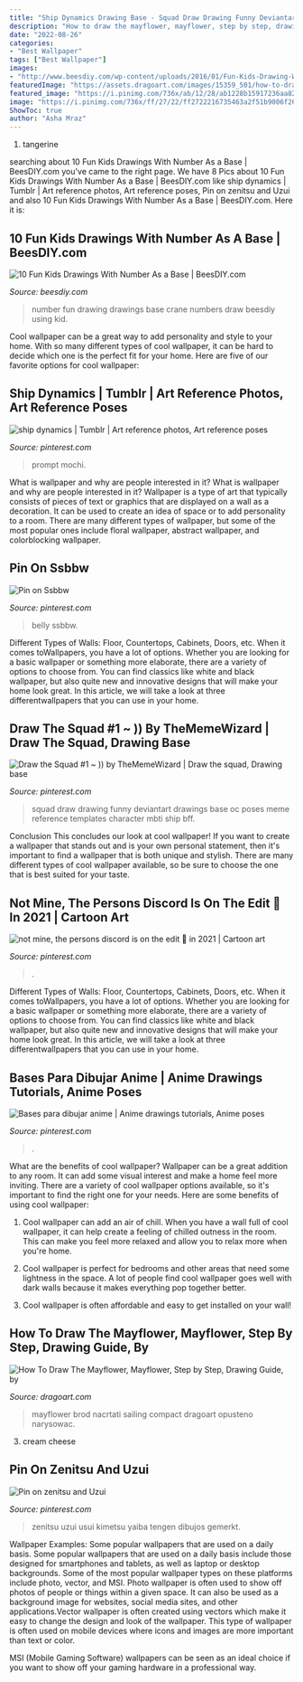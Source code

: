 ```yaml
---
title: "Ship Dynamics Drawing Base - Squad Draw Drawing Funny Deviantart Drawings Base Oc Poses Meme Reference Templates Character Mbti Ship Bff"
description: "How to draw the mayflower, mayflower, step by step, drawing guide, by"
date: "2022-08-26"
categories:
- "Best Wallpaper"
tags: ["Best Wallpaper"]
images:
- "http://www.beesdiy.com/wp-content/uploads/2016/01/Fun-Kids-Drawing-With-Number-As-a-Base7-1.jpg"
featuredImage: "https://assets.dragoart.com/images/15359_501/how-to-draw-the-mayflower-mayflower_5e4cafa7e3b7e8.43139407_70247_5_4.png"
featured_image: "https://i.pinimg.com/736x/ab/12/28/ab1228b15917236aa8214efe0bf6d527--belly-mornings.jpg"
image: "https://i.pinimg.com/736x/ff/27/22/ff2722216735463a2f51b9006f26958e--draw-the-squad-meme.jpg"
ShowToc: true
author: "Asha Mraz"
---
```



1. tangerine 

	

		
searching about 10 Fun Kids Drawings With Number As a Base | BeesDIY.com you've came to the right page. We have 8 Pics about 10 Fun Kids Drawings With Number As a Base | BeesDIY.com like ship dynamics | Tumblr | Art reference photos, Art reference poses, Pin on zenitsu and Uzui and also 10 Fun Kids Drawings With Number As a Base | BeesDIY.com. Here it is:
		
    
## 10 Fun Kids Drawings With Number As A Base | BeesDIY.com

<img loading=lazy src="http://www.beesdiy.com/wp-content/uploads/2016/01/Fun-Kids-Drawing-With-Number-As-a-Base7-1.jpg" onerror="this.onerror=null;this.src='https://tse3.mm.bing.net/th?id=OIP.hWIslbqiBjTBc8Q8Jz-EVAHaJ3&amp;pid=15.1';" alt="10 Fun Kids Drawings With Number As a Base | BeesDIY.com">

_Source: beesdiy.com_

>number fun drawing drawings base crane numbers draw beesdiy using kid. 

	

Cool wallpaper can be a great way to add personality and style to your home. With so many different types of cool wallpaper, it can be hard to decide which one is the perfect fit for your home. Here are five of our favorite options for cool wallpaper: 

    
## Ship Dynamics | Tumblr | Art Reference Photos, Art Reference Poses

<img loading=lazy src="https://i.pinimg.com/736x/dc/d5/88/dcd588ca7b25ee1283fce16b9b71c5ac.jpg" onerror="this.onerror=null;this.src='https://tse1.mm.bing.net/th?id=OIP.7r24YgnHufL7ddmKqlariwHaMP&amp;pid=15.1';" alt="ship dynamics | Tumblr | Art reference photos, Art reference poses">

_Source: pinterest.com_

>prompt mochi. 

	

What is wallpaper and why are people interested in it?
What is wallpaper and why are people interested in it?
Wallpaper is a type of art that typically consists of pieces of text or graphics that are displayed on a wall as a decoration. It can be used to create an idea of space or to add personality to a room. There are many different types of wallpaper, but some of the most popular ones include floral wallpaper, abstract wallpaper, and colorblocking wallpaper.

    
## Pin On Ssbbw

<img loading=lazy src="https://i.pinimg.com/736x/ab/12/28/ab1228b15917236aa8214efe0bf6d527--belly-mornings.jpg" onerror="this.onerror=null;this.src='https://tse3.mm.bing.net/th?id=OIP.9TsmJ5KLvYQ1gHNYh-LPCwHaJ3&amp;pid=15.1';" alt="Pin on Ssbbw">

_Source: pinterest.com_

>belly ssbbw. 

	

Different Types of Walls: Floor, Countertops, Cabinets, Doors, etc.
When it comes toWallpapers, you have a lot of options. Whether you are looking for a basic wallpaper or something more elaborate, there are a variety of options to choose from. You can find classics like white and black wallpaper, but also quite new and innovative designs that will make your home look great. In this article, we will take a look at three differentwallpapers that you can use in your home.

    
## Draw The Squad #1 ~ )) By TheMemeWizard | Draw The Squad, Drawing Base

<img loading=lazy src="https://i.pinimg.com/736x/ff/27/22/ff2722216735463a2f51b9006f26958e--draw-the-squad-meme.jpg" onerror="this.onerror=null;this.src='https://tse2.mm.bing.net/th?id=OIP.XKri9NpQJFD_duR3oDwJwQHaEG&amp;pid=15.1';" alt="Draw the Squad #1 ~ )) by TheMemeWizard | Draw the squad, Drawing base">

_Source: pinterest.com_

>squad draw drawing funny deviantart drawings base oc poses meme reference templates character mbti ship bff. 

	

Conclusion
This concludes our look at cool wallpaper! If you want to create a wallpaper that stands out and is your own personal statement, then it's important to find a wallpaper that is both unique and stylish. There are many different types of cool wallpaper available, so be sure to choose the one that is best suited for your taste.

    
## Not Mine, The Persons Discord Is On The Edit 👀 In 2021 | Cartoon Art

<img loading=lazy src="https://i.pinimg.com/736x/a0/b0/57/a0b0574f957374274901746d77267ee9.jpg" onerror="this.onerror=null;this.src='https://tse3.mm.bing.net/th?id=OIP.KfF1MPu9ic-MActkjmIP0gHaEB&amp;pid=15.1';" alt="not mine, the persons discord is on the edit 👀 in 2021 | Cartoon art">

_Source: pinterest.com_

>. 

	

Different Types of Walls: Floor, Countertops, Cabinets, Doors, etc.
When it comes toWallpapers, you have a lot of options. Whether you are looking for a basic wallpaper or something more elaborate, there are a variety of options to choose from. You can find classics like white and black wallpaper, but also quite new and innovative designs that will make your home look great. In this article, we will take a look at three differentwallpapers that you can use in your home.

    
## Bases Para Dibujar Anime | Anime Drawings Tutorials, Anime Poses

<img loading=lazy src="https://i.pinimg.com/736x/61/4c/3b/614c3bb8ff9f5c0acac7cb933f095b7d.jpg" onerror="this.onerror=null;this.src='https://tse2.mm.bing.net/th?id=OIP.VWOX_DAM_JTU1QzIDUgvUAHaFP&amp;pid=15.1';" alt="Bases para dibujar anime | Anime drawings tutorials, Anime poses">

_Source: pinterest.com_

>. 

	

What are the benefits of cool wallpaper?
Wallpaper can be a great addition to any room. It can add some visual interest and make a home feel more inviting. There are a variety of cool wallpaper options available, so it's important to find the right one for your needs. Here are some benefits of using cool wallpaper: 
1. Cool wallpaper can add an air of chill. When you have a wall full of cool wallpaper, it can help create a feeling of chilled outness in the room. This can make you feel more relaxed and allow you to relax more when you're home. 

2. Cool wallpaper is perfect for bedrooms and other areas that need some lightness in the space. A lot of people find cool wallpaper goes well with dark walls because it makes everything pop together better. 

3. Cool wallpaper is often affordable and easy to get installed on your wall!

    
## How To Draw The Mayflower, Mayflower, Step By Step, Drawing Guide, By

<img loading=lazy src="https://assets.dragoart.com/images/15359_501/how-to-draw-the-mayflower-mayflower_5e4cafa7e3b7e8.43139407_70247_5_4.png" onerror="this.onerror=null;this.src='https://tse4.mm.bing.net/th?id=OIP.WdVtB-qTdQ2oYvYvUE8ReAHaL_&amp;pid=15.1';" alt="How To Draw The Mayflower, Mayflower, Step by Step, Drawing Guide, by">

_Source: dragoart.com_

>mayflower brod nacrtati sailing compact dragoart opusteno narysowac. 

	

3. cream cheese 

    
## Pin On Zenitsu And Uzui

<img loading=lazy src="https://i.pinimg.com/736x/21/b9/e8/21b9e895a2b8102dd4d4ad701bee28e4.jpg" onerror="this.onerror=null;this.src='https://tse3.mm.bing.net/th?id=OIP.33QHfNxl2XKEZv3NIaNuhgHaIO&amp;pid=15.1';" alt="Pin on zenitsu and Uzui">

_Source: pinterest.com_

>zenitsu uzui usui kimetsu yaiba tengen dibujos gemerkt. 

	

Wallpaper Examples: Some popular wallpapers that are used on a daily basis.
Some popular wallpapers that are used on a daily basis include those designed for smartphones and tablets, as well as laptop or desktop backgrounds. Some of the most popular wallpaper types on these platforms include photo, vector, and MSI. 
Photo wallpaper is often used to show off photos of people or things within a given space. It can also be used as a background image for websites, social media sites, and other applications.Vector wallpaper is often created using vectors which make it easy to change the design and look of the wallpaper. This type of wallpaper is often used on mobile devices where icons and images are more important than text or color. 

MSI (Mobile Gaming Software) wallpapers can be seen as an ideal choice if you want to show off your gaming hardware in a professional way.

